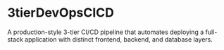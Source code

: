 # 3tierDevOpsCICD
A production-style 3-tier CI/CD pipeline that automates deploying a full-stack application with distinct frontend, backend, and database layers.
